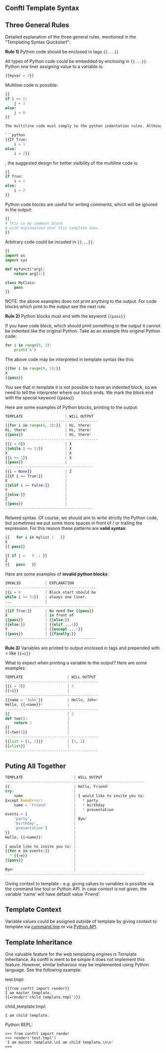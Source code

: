 ## Conftl Template Syntax


## Three General Rules

Detailed explanation of the three general rules, mentioned in the "Templating Syntax Quickstart":

**Rule 1)** Python code should be enclosed in tags ```{{...}}```

All types of Python code could be embedded by enclosing in ```{{...}}```. Python one liner assigning value to a variable is:

```python
{{myvar = 3}}
```

Multiline code is possible:

```python
{{
if i == 1:
    j = 3
else:
    j = 0
}}

The multiline code must comply to the python indentation rules. Althoug this will be valid code:

```python
{{If True:
    i = 1
else:
    i = 2}}
```

, the suggested design for better visibility of the multiline code is:

```python
{{
if True:
    i = 1
else:
    i = 2
}}
```

Python code blocks are useful for writing comments, which will be ignored in the output:

```python
{{
# This is my comment block
# with explanation what this template does.
}}
```

Arbitrary code could be incuded in ```{{...}}```. 

```python
{{
import os
import sys

def myfunct(*arg):
    return arg[1:]

class MyClass:
    pass
}}
```

NOTE: the above examples does not print anything to the output. For code blocks which print to the output see the next rule.

**Rule 2)** Python blocks must end with the keyword ```{{pass}}```

If you have code block, which should print something to the output it cannot be indented like the original Python. Take as an example this original Python code:

```python
for i in range(0, 3):
    print('X')
```

The above code may be interpreted in template syntax like this:

```python
{{for i in range(0, 3):}}
X
{{pass}}
```

You see that in template it is not possible to have an indented block, so we need to tell the interpreter where our block ends. We mark the block end with the special keyword {{pass}}

Here are some examples of Python blocks, printing to the output:

```python
TEMPLATE                   | WILL OUTPUT
------------------------------------------
{{for i in range(0, 3):}}  | Hi, there!
Hi, there!                 | Hi, there!
{{pass}}                   | Hi, there!
------------------------------------------
{{i = 0}}                  | X
{{while i <= 3:}}          | X
X                          | X
{{i += 1}}                 | X
{{pass}}                   |
----------------------------------------
{{i = None}}               | Z
{{if i == True:}}          |
X                          |
{{elif i == False:}}       |
Y                          |
{{else:}}                  |
Z                          |
{{pass}}                   |
----------------------------------------
```

Relaxed syntax. Of course, we should aim to write strictly the Python code, but sometimes we put some more spaces in front of / or trailing the expression. For this reason these patterns are **valid syntax**:

```python
{{   for i in mylist :   }}
X
{{ pass}}

{{ if j =   4  : }}
Z
{{   pass   }}
```

Here are some examples of **invalid python blocks**:

```python
INVALID           | EXPLANATION
-----------------------------------------
{{i = 0           | Block start should be
while i <= 3:}}   | always one liner.
...               |
-----------------------------------------
{{if True:}}      | No need for {{pass}}
X                 | in front of
{{pass}}          | {{else:}}
{{else:}}         | {{elif ...:}}
Y                 | {{except ...:}}
{{pass}}          | {{finally:}}
-----------------------------------------
```

**Rule 3)** Variables are printed to output enclosed in tags and prepended with = like ```{{=i}}```

What to expect when printing a variable to the output? Here are some examples:

```python
TEMPLATE                    | WILL OUTPUT
------------------------------------------
{{i = 3}}                   | 3
{{=i}}                      |
------------------------------------------
{{name = 'John'}}           | Hello, John!
Hello, {{=name}}!           |
------------------------------------------
{{                          | 2
def two():                  |
    return 2                |
}}                          |
{{=two()}}                  |
------------------------------------------
{{list = [1, 2]}}           | [1, 2]
{{=list}}                   |
------------------------------------------
```


## Puting All Together

```python
TEMPLATE                       | WILL OUTPUT
---------------------------------------------------------------
{{                             | Hello, Friend!
try:                           |
    name                       | I would like to invite you to:
Except NameError:              |   * party
    name = 'Friend'            |   * birthday
                               |   * presentation
events = [                     |
    'party',                   | Bye!
    'birthday',                |
    'presentation']            |
}}                             |
Hello, {{=name}}!              |
                               |
I would like to invite you to: |
{{for e in events:}}           |
  * {{=e}}                     |
{{pass}}                       |
                               |
Bye!                           |
---------------------------------------------------------------
```

Giving context to template - e.g. giving values to variables is possible via the command line tool or Python API. In case context is not given, the variable 'name' will have default value 'Friend'.

## Template Context

Variable values could be assigned outside of template by giving context to template via [command line](https://github.com/ttt-fifo/conftl/blob/master/docs/COMMAND_LINE.md) or via [Python API](https://github.com/ttt-fifo/conftl/blob/master/docs/PYTHON_API.md).

## Template Inheritance

One valuable feature for the web templating engines is Template Inheritance. As conftl is ment to be simple it does not implement this feature. However, similar behaviour may be implemented using Python language. See the following example:

test.tmpl:

```
{{from conftl import render}}
I am master template.
{{=render('child_template.tmpl')}}
```

child_template.tmpl:

```
I am child template.
```

Python REPL:

```
>>> from conftl import render
>>> render('test.tmpl')
'I am master template.\nI am child template.\n\n'
>>>
```
